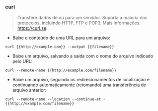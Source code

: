 ### curl

> Transfere dados de ou para um servidor.
> Suporta a maioria dos protocolos, incluindo HTTP, FTP e POP3.
> Mais informações: <https://curl.se>.

- Baixe o conteúdo de uma URL para um arquivo:

`curl {{http://example.com}} --output {{filename}}`

- Baixe um arquivo, salvando a saída com o nome do arquivo indicado pelo URL:

`curl --remote-name {{http://example.com/filename}}`

- Baixe um arquivo, seguindo os redirecionamentos de localização e continuando automaticamente (retomando) uma transferência de arquivo anterior:

`curl --remote-name --location --continue-at - {{http://example.com/filename}}`

